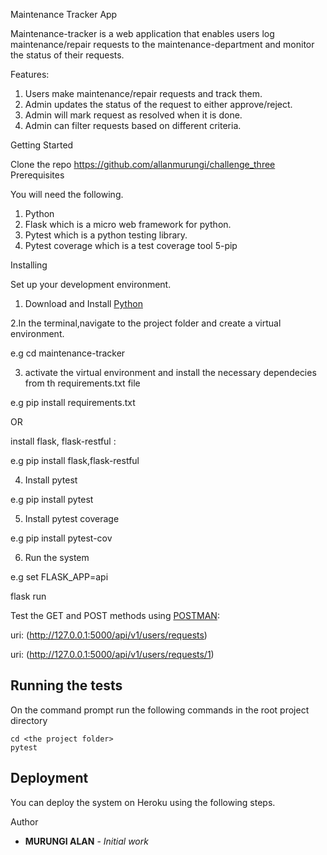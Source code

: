 Maintenance Tracker App

Maintenance-tracker is a web application that enables users log maintenance/repair requests
to the maintenance-department and monitor the status of their requests.

Features:


1. Users make maintenance/repair requests and track them.
2. Admin updates the status of the request to either approve/reject.
3. Admin will mark request as resolved when it is done.
4. Admin can filter requests based on different criteria.


Getting Started


Clone the repo https://github.com/allanmurungi/challenge_three
Prerequisites

You will need the following.


1. Python 
2. Flask which is a micro web framework for python.
3. Pytest which is  a python testing library.
4. Pytest coverage which is a test coverage tool
5-pip

 Installing

Set up your development environment.


1. Download and Install [Python](https://www.python.org/downloads/)

2.In the terminal,navigate  to the project folder and create a virtual environment.

e.g cd maintenance-tracker


3. activate the virtual environment and install the necessary dependecies from th requirements.txt file

e.g  pip install requirements.txt

 OR 
 
install  flask, flask-restful :


 e.g pip install flask,flask-restful



4. Install pytest


e.g	pip install pytest

	
5. Install pytest coverage


e.g	pip install pytest-cov

	
6. Run the system

e.g
   set FLASK_APP=api
   
   flask run
   
   Test the GET and POST methods using [POSTMAN](https://www.getpostman.com/):
   
   uri: (http://127.0.0.1:5000/api/v1/users/requests)
   
   uri: (http://127.0.0.1:5000/api/v1/users/requests/1)

    

## Running the tests

On the command prompt run the following commands in the root project directory

```
cd <the project folder>
pytest
```

## Deployment

You can deploy the system on Heroku using the following steps.


Author

* **MURUNGI ALAN** - *Initial work*


